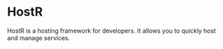HostR
=====

HostR is a hosting framework for developers. It allows you to quickly host and manage services.
